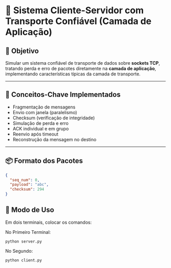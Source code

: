 
# 💬 Sistema Cliente-Servidor com Transporte Confiável (Camada de Aplicação)

## 🎯 Objetivo

Simular um sistema confiável de transporte de dados sobre **sockets TCP**, tratando perda e erro de pacotes diretamente na **camada de aplicação**, implementando características típicas da camada de transporte.

---

## 🧠 Conceitos-Chave Implementados

- Fragmentação de mensagens
- Envio com janela (paralelismo)
- Checksum (verificação de integridade)
- Simulação de perda e erro
- ACK individual e em grupo
- Reenvio após timeout
- Reconstrução da mensagem no destino

---

## 📦 Formato dos Pacotes

```json
{
  "seq_num": 0,
  "payload": "abc",
  "checksum": 294
}
```

## 🧩 Modo de Uso


Em dois terminais, colocar os comandos:

No Primeiro Terminal: 
```
python server.py
```

No Segundo:
```
python client.py